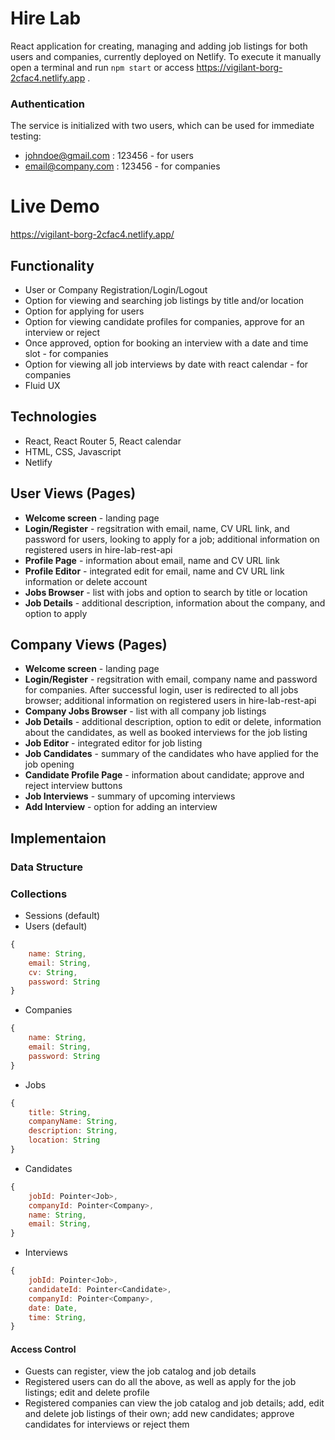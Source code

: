 # Hire Lab
React application for creating, managing and adding job listings for both users and companies, currently deployed on Netlify. 
To execute it manually open a terminal and run `npm start` or access https://vigilant-borg-2cfac4.netlify.app .

### Authentication

The service is initialized with two users, which can be used for immediate testing:
* johndoe@gmail.com : 123456 - for users
* email@company.com : 123456 - for companies

# Live Demo 
https://vigilant-borg-2cfac4.netlify.app/ 

## Functionality
* User or Company Registration/Login/Logout
* Option for viewing and searching job listings by title and/or location
* Option for applying for users
* Option for viewing candidate profiles for companies, approve for an interview or reject
* Once approved, option for booking an interview with a date and time slot - for companies
* Option for viewing all job interviews by date with react calendar - for companies
* Fluid UX

## Technologies
* React, React Router 5, React calendar
* HTML, CSS, Javascript
* Netlify

## User Views (Pages)
* **Welcome screen** - landing page
* **Login/Register** - regsitration with email, name, CV URL link, and password for users, looking to apply for a job; additional information on registered users in hire-lab-rest-api
* **Profile Page** - information about email, name and CV URL link
* **Profile Editor** - integrated edit for email, name and CV URL link information or delete account
* **Jobs Browser** - list with jobs and option to search by title or location
* **Job Details** - additional description, information about the company, and option to apply


## Company Views (Pages)
* **Welcome screen** - landing page
* **Login/Register** - regsitration with email, company name and password for companies. After successful login, user is redirected to all jobs browser; additional information on registered users in hire-lab-rest-api
* **Company Jobs Browser** - list with all company job listings
* **Job Details** - additional description, option to edit or delete, information about the candidates, as well as booked interviews for the job listing
* **Job Editor** - integrated editor for job listing
* **Job Candidates** - summary of the candidates who have applied for the job opening
* **Candidate Profile Page** - information about candidate; approve and reject interview buttons
* **Job Interviews** - summary of upcoming interviews
* **Add Interview** - option for adding an interview

## Implementaion
### Data Structure
### Collections
* Sessions (default)
* Users (default)
```javascript
{
    name: String,
    email: String,
    cv: String, 
    password: String
}
```

* Companies
```javascript
{
    name: String,
    email: String,
    password: String
}
```

* Jobs
```javascript
{
    title: String,
    companyName: String,
    description: String,
    location: String
}
```
* Candidates
```javascript
{
    jobId: Pointer<Job>,
    companyId: Pointer<Company>,
    name: String,
    email: String,
}
```

* Interviews
```javascript
{
    jobId: Pointer<Job>,
    candidateId: Pointer<Candidate>,
    companyId: Pointer<Company>,
    date: Date,
    time: String,
}
```

#### Access Control
* Guests can register, view the job catalog and job details
* Registered users can do all the above, as well as apply for the job listings; edit and delete profile
* Registered companies can view the job catalog and job details; add, edit and delete job listings of their own; add new candidates; approve candidates for interviews or reject them
